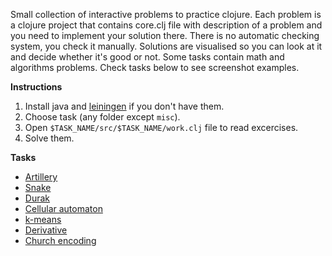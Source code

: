 Small collection of interactive problems to practice clojure. Each problem is a clojure project that contains core.clj file with description of a problem and you need to implement your solution there. There is no automatic checking system, you check it manually. Solutions are visualised so you can look at it and decide whether it's good or not. Some tasks contain math and algorithms problems. Check tasks below to see screenshot examples.

**Instructions**

1. Install java and [leiningen](https://github.com/technomancy/leiningen) if you don't have them.
2. Choose task (any folder except `misc`).
3. Open `$TASK_NAME/src/$TASK_NAME/work.clj` file to read excercises.
4. Solve them.

**Tasks**
* [Artillery](https://github.com/nbeloglazov/clojure-interactive-tasks/tree/master/1_artillery)
* [Snake](https://github.com/nbeloglazov/clojure-interactive-tasks/tree/master/2_snake)
* [Durak](https://github.com/nbeloglazov/clojure-interactive-tasks/tree/master/3_durak)
* [Cellular automaton](https://github.com/nbeloglazov/clojure-interactive-tasks/tree/master/4_cellular_automaton)
* [k-means](https://github.com/nbeloglazov/clojure-interactive-tasks/tree/master/5_k_means)
* [Derivative](https://github.com/nbeloglazov/clojure-interactive-tasks/tree/master/6_derivative)
* [Church encoding](https://github.com/nbeloglazov/clojure-interactive-tasks/tree/master/7_church_encoding)
